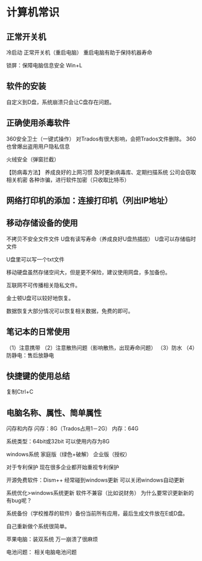 # 计算机常识

## 正常开关机
冷启动
正常开关机（重启电脑）
重启电脑有助于保持机器寿命

锁屏：保障电脑信息安全
Win+L

## 软件的安装
自定义到D盘，系统崩溃只会让C盘存在问题。

## 正确使用杀毒软件
360安全卫士（一键式操作）
对Trados有很大影响，会把Trados文件删除。
360也曾爆出盗用用户隐私信息

火绒安全（弹窗拦截）

【防病毒方法】
养成良好的上网习惯
及时更新病毒库、定期扫描系统
公司会窃取相关机密
各种诈骗，进行软件加密（只收取比特币）

## 网络打印机的添加：连接打印机（列出IP地址）

## 移动存储设备的使用
不拷贝不安全文件文件
U盘有读写寿命（养成良好U盘热插拔）
U盘可以存储临时文件

U盘里可以写一个txt文件

移动硬盘虽然存储空间大，但是更不保险，建议使用网盘，多加备份。

互联网不可传播相关隐私文件。

金士顿U盘可以较好地恢复。

数据恢复大部分情况可以恢复相关数据，免费的即可。

## 笔记本的日常使用
（1）注意携带
（2）注意散热问题（影响散热，出现寿命问题）
（3）防水
（4）防静电：售后放静电

## 快捷键的使用总结
复制Ctrl+C

## 电脑名称、属性、简单属性
闪存和内存
闪存：8G（Trados占用1－2G）
内存：64G

系统类型：64bit或32bit
可以使用内存为8G

windows系统
家庭版（绿色+破解）
企业版（授权）

对于专利保护
现在很多企业都开始重视专利保护

开源免费软件：Dism++
经常碰到windows更新
可以关闭windows自动更新

系统优化>windows系统更新
软件不兼容（比如说财务）
为什么要常识更新新的有bug呢？

系统备份（学校推荐的软件）备份当前所有应用，最后生成文件放在E或D盘。

自己重新做个系统很简单。

苹果电脑：装双系统
万一崩溃了很麻烦

电池问题：
相关电脑电池问题
